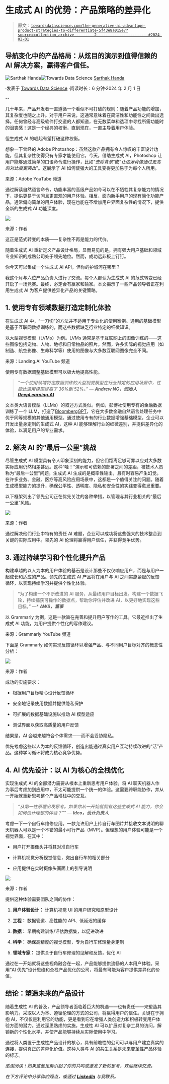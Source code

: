 # 生成式 AI 的优势：产品策略的差异化

> 原文：[`towardsdatascience.com/the-generative-ai-advantage-product-strategies-to-differentiate-5f43e8a015e7?source=collection_archive---------2-----------------------#2024-02-01`](https://towardsdatascience.com/the-generative-ai-advantage-product-strategies-to-differentiate-5f43e8a015e7?source=collection_archive---------2-----------------------#2024-02-01)

## 导航变化中的产品格局：从炫目的演示到值得信赖的 AI 解决方案，赢得客户信任。

[](https://medium.com/@sarthakh330?source=post_page---byline--5f43e8a015e7--------------------------------)![Sarthak Handa](https://medium.com/@sarthakh330?source=post_page---byline--5f43e8a015e7--------------------------------)[](https://towardsdatascience.com/?source=post_page---byline--5f43e8a015e7--------------------------------)![Towards Data Science](https://towardsdatascience.com/?source=post_page---byline--5f43e8a015e7--------------------------------) [Sarthak Handa](https://medium.com/@sarthakh330?source=post_page---byline--5f43e8a015e7--------------------------------)

·发表于 [Towards Data Science](https://towardsdatascience.com/?source=post_page---byline--5f43e8a015e7--------------------------------) ·阅读时长：6 分钟·2024 年 2 月 1 日

--

几十年来，产品开发者一直遵循一个看似不可打破的规则：随着产品功能的增加，其复杂度也随之上升。对于用户来说，这通常意味着在简洁性和功能性之间做出选择。任何曾经与高级软件打交道的人都知道，在无数菜单和选项中寻找所需功能时的沮丧感！这是一个经典的权衡，直到现在，一直主导着用户体验。

但生成式 AI 的崛起有望打破这种权衡。

想象一下曾经的 Adobe Photoshop：虽然这款产品拥有令人惊叹的丰富设计功能，但其复杂性使得只有专家才能使用它。今天，借助生成式 AI，Photoshop 让用户能够通过简单的口语命令进行操作，比如“*去除背景*”或“*让这张肖像通过更高的对比度更突出*”。这展示了 AI 如何使强大的工具变得更加易于为每个人所用。

来源：Adobe YouTube 频道

通过解读自然语言命令，功能丰富的高级产品如今可以在不牺牲其复杂能力的情况下，提供更易于访问且更直观的用户体验。相反，面向新手用户的现有简化功能产品，通常偏向简单的用户体验，现在也能在不增加用户界面复杂性的情况下，提供全新的生成式 AI 功能深度。

![](img/01c4dac29a682b48ad7b385bd07d38c1.png)

来源：作者

这正是范式转变的本质——复杂性不再是能力的代价。

随着生成式 AI 重新定义产品设计格局，显而易见的是，拥有强大用户基础和领域专业知识的成熟公司处于领先地位。然而，成功远非板上钉钉。

你今天可以集成一个生成式 AI API，但你的护城河在哪里？

我这个月与六位产品负责人进行了交流。每个人都认为生成式 AI 的范式转变已经开启了一场竞赛。最终，必定会有赢家和输家。本文揭示了一些产品领导者正在利用生成式 AI 为客户提供差异化产品的关键策略。

## 1\. 使用专有领域数据打造定制化体验

在生成式 AI 中，“一刀切”的方法并不适用于专业化的使用案例。通用的基础模型是基于互联网数据训练的，而这些数据缺乏行业特定的细微知识。

以大型视觉模型（LVMs）为例。LVMs 通常是基于互联网上的图像训练的——这些图像包括宠物、人物、地标和日常物品的照片。然而，许多实际的视觉应用（如制造、航空影像、生命科学等）使用的图像与大多数互联网图像完全不同。

来源：Landing.AI YouTube 频道

使用专有数据调整基础模型可以极大地提高性能。

> *“*一个使用领域特定数据训练的大型视觉模型在行业特定的应用场景中，性能比通用模型提高了 36%到 52%。*” —* ***Andrew NG，创始人*** [***DeepLearning.AI***](http://DeepLearning.AI)

文本类大语言模型（LLMs）的叙述方式类似。例如，彭博社使用专有的金融数据训练了一个 LLM，打造了[BloombergGPT](https://www.bloomberg.com/company/press/bloomberggpt-50-billion-parameter-llm-tuned-finance/)，它在大多数金融自然语言处理任务中优于同等规模的其他通用模型。通过使用专有的行业数据增强基础模型，企业可以开发出量身定制的生成式 AI，这种 AI 能够理解行业的细微差别，并提供差异化的体验，以满足用户的专业需求。

## 2\. 解决 AI 的“最后一公里”挑战

尽管生成式 AI 模型具有令人印象深刻的能力，但它们距离足够可靠以应对大多数实际应用仍然相差甚远。这种“哇！”演示和可依赖的部署之间的差距，被技术人员称为“最后一公里”问题。生成式 AI 生成的是概率性输出，且有时容易产生幻觉。在许多业务、金融、医疗等高风险应用场景中，这都是一个值得关注的问题。随着生成模型能力的提升，确保公平性、透明度、隐私和安全性的实践变得愈发重要。

以下框架列出了领先公司正在优先关注的各种举措，以管理与其行业相关的“最后一公里”风险。

![](img/5959d49437a12243348bbdbd9baaedd0.png)

来源：作者

通过解决他们行业中特有的责任 AI 难题，企业可以成功将这些强大的技术整合到关键的实际应用中。领先的 AI 伦理将赢得用户信任，并获得竞争优势。

## 3\. 通过持续学习和个性化提升产品

构建卓越的以人为本的用户体验的基石是设计那些不仅仅响应用户，而是与用户一起成长和适应的产品。领先的生成式 AI 产品将在用户与 AI 之间实施紧密的反馈循环，以实现持续学习并提供个性化体验。

> “为了构建一个不断改进的 AI 服务，从最终用户目标出发。构建一个数据飞轮，持续捕获可操作的数据点，帮助你评估并改进 AI，以更好地实现这些目标。” —* ***AWS，董事***

以 Grammarly 为例，这是一款旨在完善和提升用户写作的工具。它最近推出了生成式 AI 功能，为用户提供个性化的写作建议。

来源：Grammarly YouTube 频道

下面是 Grammarly 如何实现反馈循环以增强产品、与不同用户目标对齐的概念性分析：

![](img/76eaf763cca770dff97d9072556a6884.png)

来源：作者

成功的实施要求：

+   根据用户目标精心设计反馈循环

+   安全地记录使用数据并提供隐私保护

+   可扩展的数据基础设施以推动 AI 模型适应

+   测试界面以获取高质量的用户反馈

结果是，AI 会越来越符合个体需求——而不会妥协隐私。

优先考虑这些以人为本的反馈循环，创造出能通过真实用户互动持续改进的“活”产品。这种学习循环将成为核心竞争优势。

## 4\. AI 优先设计：以 AI 为核心的全栈优化

实现生成式 AI 的全部潜力需要从根本上重新思考用户体验。将 AI 聊天机器人作为事后考虑加到应用中，不太可能提供一个统一的体验。这需要跨职能协作，并从一开始就重新思考整个产品堆栈中的交互。

> *“*从第一性原理出发思考。如果你从一开始就拥有这些生成式 AI 能力，你会如何设计理想的体验？”*” —* ***Ideo，设计负责人***

考虑一下一个自行车维修应用。一款允许用户上传自行车图片并接收文本说明的聊天机器人可以是一个不错的最小可行产品（MVP）。但理想的用户体验可能是一个视觉界面，在其中：

+   用户打开摄像头并将其对准自行车

+   计算机视觉分析视觉信息，突出自行车的相关部分

+   应用提供在实时摄像头画面上的引导说明

![](img/965898692580cb1ad16555b50a6415b1.png)

来源：作者

提供这种体验需要团队之间的协作：

1.  **用户体验设计：** 计算机视觉 UI 的用户研究和原型设计

1.  **工程：** 数据管道、高性能的 API、低延迟的缓存

1.  **数据：** 早期构建训练/评估数据集，以促进改进

1.  **科学：** 确保高精度的视觉模型，专为自行车修理量身定制

1.  **领域专家：** 提供关于自行车修理的见解和反馈，优化 AI

通过在一开始就将这些视角融合在一起，产品能够提供流畅的人本用户体验。采用“AI 优先”设计思维和全栈产品优化的公司，将最有可能为客户提供差异化的价值。

## **结论：塑造未来的产品设计**

随着生成性 AI 的普及，产品领导者面临着巨大的机遇——也有责任——来塑造其影响力。采取以人为本、遵循伦理的方式的公司，将赢得用户的信任。关键在于拥抱 AI，不仅仅是利用它的功能，更是看到它在增强人类创造力和积极转变用户体验方面的潜力。通过深思熟虑的实施，生成性 AI 可以扩展对复杂工具的访问，解锁新的个性化水平，并使产品能够持续从实际使用中学习。

通过将人类置于生成性产品设计的核心，具有前瞻性的公司可以与用户建立真实的连接，提供真正的差异化价值。这种人类与 AI 的共生关系是未来变革性产品体验的标志。

*感谢阅读！如果这些见解引起了你的共鸣或激发了新的思考，欢迎继续交流。*

*在下方评论中分享你的观点，或通过* [***LinkedIn***](https://www.linkedin.com/) *与我联系。*
